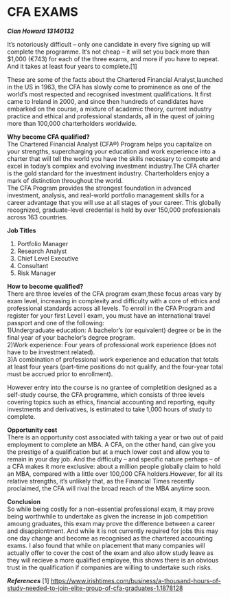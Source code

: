 CFA EXAMS
======================================
***Cian Howard 13140132***

It’s notoriously difficult – only one candidate in every five signing up will complete the programme. It’s not cheap – it will set you back more than $1,000 (€743) for each of the three exams, and more if you have to repeat. And it takes at least four years to complete.[1]

These are some of the facts about the Chartered Financial Analyst,launched in the US in 1963, the CFA has slowly come to prominence as one of the world’s most respected and recognised investment qualifications. It first came to Ireland in 2000, and since then hundreds of candidates have embarked on the course, a mixture of academic theory, current industry practice and ethical and professional standards, all in the quest of joining more than 100,000 charterholders worldwide.  

**Why become CFA qualified?**  
The Chartered Financial Analyst (CFA®) Program helps you capitalize on your strengths, supercharging your education and work experience into a charter that will tell the world you have the skills necessary to compete and excel in today’s complex and evolving investment industry.The CFA charter is the gold standard for the investment industry. Charterholders enjoy a mark of distinction
throughout the world.  
The CFA Program provides the strongest foundation in advanced investment, analysis, and real-world portfolio management skills for a career advantage that you will use at all stages of your career. This globally recognized, graduate-level credential is held by over 150,000 professionals across 163 countries.

**Job Titles**  
1) Portfolio Manager  
2) Research Analyst  
3) Chief Level Executive  
4) Consultant  
5) Risk Manager  

**How to become qualified?**  
There are three leveles of the CFA program exam,these focus areas vary by exam level, increasing in complexity and difficulty with a core of ethics and professional standards across all levels.
To enroll in the CFA Program and register for your first Level I exam, you must have an international travel passport and one of the following:  
1)Undergraduate education: A bachelor’s (or equivalent) degree or be in the final year of your bachelor’s degree program.  
2)Work experience: Four years of professional work experience (does not have to be investment related).  
3)A combination of professional work experience and education that totals at least four years (part-time positions do not qualify, and the four-year total must be accrued prior to enrollment).  

However entry into the course is no grantee of completition designed as a self-study course, the CFA programme, which consists of three levels covering topics such as ethics, financial accounting and reporting, equity investments and derivatives, is estimated to take 1,000 hours of study to complete.




**Opportunity cost**  
There is an opportunity cost associated with taking a year or two out of paid employment to complete an MBA. A CFA, on the other hand, can give you the prestige of a qualification but at a much lower cost and allow you to remain in your day job.
And the difficulty – and specific nature perhaps – of a CFA makes it more exclusive: about a million people globally claim to hold an MBA, compared with a little over 100,000 CFA holders.However, for all its relative strengths, it’s unlikely that, as the Financial Times recently proclaimed, the CFA will rival the broad reach of the MBA anytime soon.  


**Conclusion**  
So while being costly for a non-essential professional exam, it may prove being worthwhile to undertake as given the increase in job competition amoung graduates, this exam may prove the difference between a career and disappiontment. And while it is not currently required for jobs this may one day change and become as recognised as the chartered accounting exams. I also found that while on placement that many companies will actually offer to cover the cost of the exam and also allow study leave as they will recieve a more qualified employee, this shows there is an obvious trust in the qualification if companies are willing to undertake such risks.


***References***
[1] https://www.irishtimes.com/business/a-thousand-hours-of-study-needed-to-join-elite-group-of-cfa-graduates-1.1878128
